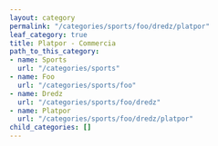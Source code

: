 ```yaml
---
layout: category
permalink: "/categories/sports/foo/dredz/platpor"
leaf_category: true
title: Platpor - Commercia
path_to_this_category:
- name: Sports
  url: "/categories/sports"
- name: Foo
  url: "/categories/sports/foo"
- name: Dredz
  url: "/categories/sports/foo/dredz"
- name: Platpor
  url: "/categories/sports/foo/dredz/platpor"
child_categories: []
---
```

